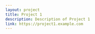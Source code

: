 ```yaml
---
layout: project
title: Project 1
description: Description of Project 1
link: https://project1.example.com
---
```

